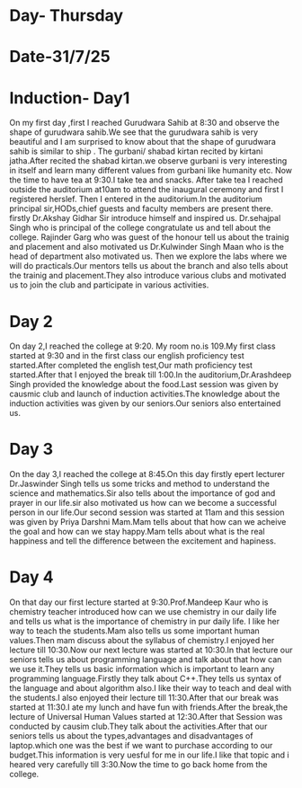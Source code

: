# Day- Thursday
# Date-31/7/25
# Induction- Day1
On my first day ,first I reached Gurudwara Sahib at 8:30 and observe the shape of gurudwara sahib.We see that the gurudwara sahib is very beautiful and I am surprised to know about that the shape of gurudwara sahib is similar to ship .
The gurbani/ shabad kirtan recited by kirtani jatha.After recited the shabad kirtan.we observe gurbani is very interesting in itself and learn many different values from gurbani like humanity etc.
 Now the time to have tea at 9:30.I take tea and snacks.
 After take tea I reached outside the auditorium at10am to attend the inaugural ceremony and first I registered herslef.
Then I entered in the auditorium.In the auditorium principal sir,HODs,chief guests and faculty members are present there.
 firstly Dr.Akshay Gidhar Sir introduce himself and inspired us.
 Dr.sehajpal Singh who is  principal of the college congratulate us and tell about the college.
 Rajinder Garg who was guest of the honour tell us about the trainig and placement and also motivated us 
 Dr.Kulwinder Singh Maan who is the head of department also motivated us.
Then we explore the labs where we will do practicals.Our mentors tells us about the branch and also tells about the trainig and placement.They also introduce various clubs and motivated us to join the club and participate in various activities.
# Day 2
On day 2,I reached the college at 9:20. My room no.is 109.My first class started at 9:30 and in the first class our english proficiency test  started.After completed the english test,Our math proficiency test started.After that I enjoyed the break till 1:00.In the auditorium,Dr.Arashdeep Singh provided the knowledge about the food.Last session was given by causmic club and launch of induction activities.The knowledge about the induction activities was given by our seniors.Our seniors also entertained us.
# Day 3
On the day 3,I reached the college at 8:45.On this day firstly epert lecturer Dr.Jaswinder Singh  tells us some tricks and method to understand the science and mathematics.Sir also tells about the importance of god and prayer in our life.sir also motivated us how can we become a successful person in our life.Our second session was started at 11am and this session was given by Priya Darshni Mam.Mam tells about that how can we acheive the goal and how can we stay happy.Mam tells about what is the real happiness and tell the difference between the excitement and hapiness.
# Day 4
On that day our first lecture started at 9:30.Prof.Mandeep Kaur who is chemistry teacher introduced how can we use chemistry in our daily life and tells us what is the importance of chemistry in pur daily life. I like her way to teach the students.Mam also tells us some important human values.Then mam discuss about the syllabus of chemistry.I enjoyed her lecture till 10:30.Now our next lecture was started at 10:30.In that lecture our seniors tells us about programming language and talk about that how can we use it.They tells us basic information which is important to learn any programming language.Firstly they talk about C++.They tells us syntax of the language and about algorithm also.I like their way to teach and deal with the students.I also enjoyed their lecture till 11:30.After that our break was started at 11:30.I ate my lunch and have fun with friends.After the break,the lecture of Universal Human Values started at 12:30.After that Session was conducted by causim club.They talk about the activities.After that our seniors tells us about the types,advantages and disadvantages of laptop.which one was the best if we want to purchase according to our budget.This information is very uesful for me in our life.I like that topic and i heared very carefully till 3:30.Now the time to go back home from the college.
